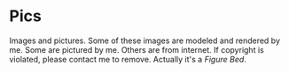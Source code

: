 # Pics
Images and pictures.
Some of these images are modeled and rendered by me.
Some are pictured by me.
Others are from internet. If copyright is violated, please contact me to remove.
Actually it's a *Figure Bed*.
